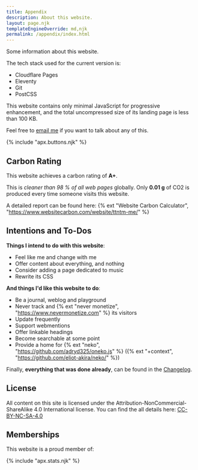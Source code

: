 ```yaml
---
title: Appendix
description: About this website.
layout: page.njk
templateEngineOverride: md,njk
permalink: /appendix/index.html
---
```


Some information about this website.

The tech stack used for the current version is:

- Cloudflare Pages
- Eleventy
- Git
- PostCSS

This website contains only minimal JavaScript for progressive enhancement, and the total uncompressed size of its landing page is less than 100 KB.

Feel free to <a href="mailto:ttntm@pm.me?subject=About your website">email me</a> if you want to talk about any of this.

<div class="hr shadow mt2 mb2"></div>

{% include "apx.buttons.njk" %}

## Carbon Rating

This website achieves a carbon rating of **A+**.

This is _cleaner than 98 % of all web pages_ globally.
Only **0.01 g** of CO2 is produced every time someone visits this website.

A detailed report can be found here: {% ext "Website Carbon Calculator", "https://www.websitecarbon.com/website/ttntm-me/" %}

## Intentions and To-Dos

**Things I intend to do with this website**:

- Feel like me and change with me
- Offer content about everything, and nothing
- Consider adding a page dedicated to music
- Rewrite its CSS

**And things I'd like this website to do**:

- Be a journal, weblog and playground
- Never track and {% ext "never monetize", "https://www.nevermonetize.com" %} its visitors
- Update frequently
- Support webmentions
- Offer linkable headings
- Become searchable at some point
- Provide a home for {% ext "neko", "https://github.com/adryd325/oneko.js" %} ({% ext "+context", "https://github.com/eliot-akira/neko/" %})

Finally, **everything that was done already**, can be found in the [Changelog](/changelog/).

<h2 id="license">License</h2>

All content on this site is licensed under the Attribution-NonCommercial-ShareAlike 4.0 International license. You can find the all details here: <a class="ext" href="https://creativecommons.org/licenses/by-nc-sa/4.0/deed.en">CC-BY-NC-SA-4.0</a>

## Memberships

This website is a proud member of:

{% include "apx.stats.njk" %}
